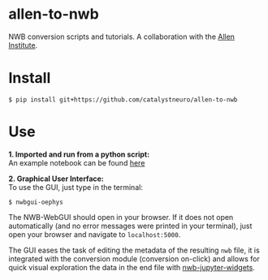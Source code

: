 # allen-to-nwb

NWB conversion scripts and tutorials. A collaboration with the [Allen Institute](https://alleninstitute.org/).

# Install
```
$ pip install git+https://github.com/catalystneuro/allen-to-nwb
```

# Use

**1. Imported and run from a python script:** <br/>
An example notebook can be found [here](https://github.com/catalystneuro/allen-oephys-to-nwb/tree/master/tutorials)


**2. Graphical User Interface:** <br/>
To use the GUI, just type in the terminal:
```shell
$ nwbgui-oephys
```
The NWB-WebGUI should open in your browser. If it does not open automatically (and no error messages were printed in your terminal), just open your browser and navigate to `localhost:5000`.

The GUI eases the task of editing the metadata of the resulting `nwb` file, it is integrated with the conversion module (conversion on-click) and allows for quick visual exploration the data in the end file with [nwb-jupyter-widgets](https://github.com/NeurodataWithoutBorders/nwb-jupyter-widgets).
